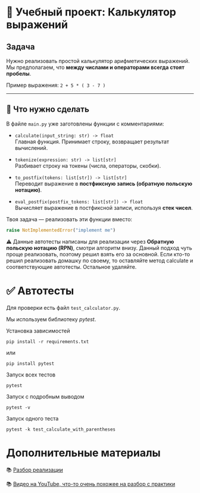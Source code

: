 # 📘 Учебный проект: Калькулятор выражений

## Задача
Нужно реализовать простой калькулятор арифметических выражений.  
Мы предполагаем, что **между числами и операторами всегда стоят пробелы**.

Пример выражения:
`2 + 5 * ( 3 - 7 )`

---

## 📝 Что нужно сделать
В файле `main.py` уже заготовлены функции с комментариями:

- `calculate(input_string: str) -> float`  
  Главная функция. Принимает строку, возвращает результат вычислений.

- `tokenize(expression: str) -> list[str]`  
  Разбивает строку на токены (числа, операторы, скобки).

- `to_postfix(tokens: list[str]) -> list[str]`  
  Переводит выражение в **постфиксную запись (обратную польскую нотацию)**.  

- `eval_postfix(postfix_tokens: list[str]) -> float`  
  Вычисляет выражение в постфиксной записи, используя **стек чисел**.

Твоя задача — реализовать эти функции вместо:
```python
raise NotImplementedError("implement me")
```

⚠️ Данные автотесты написаны для реализации через **Обратную польскую нотацию (RPN)**, смотри алгоритм внизу. 
Данный подход чуть проще реализовать, поэтому решил взять его за основной. Если кто-то решил реализовать домашку по своему, 
то оставляйте метод calculate и соответствующие автотесты. Остальное удаляйте.

# ✅ Автотесты
Для проверки есть файл `test_calculator.py`.

Мы используем библиотеку *pytest*.



Установка зависимостей

```
pip install -r requirements.txt
```

или 

```
pip install pytest
```

Запуск всех тестов
```
pytest
```

Запуск с подробным выводом

```
pytest -v
```

Запуск одного теста
```
pytest -k test_calculate_with_parentheses
```

# Дополнительные материалы

📚 [Разбор реализации](https://telegra.ph/Obratnaya-polskaya-notaciya-chto-ty-takoe-Ili-kak-vyvesti-proizvodnuyu-slozhnoj-funkcii-04-28)

📚 [Видео на YouTube, что-то очень похожее на разбор с практики](https://www.youtube.com/watch?v=Vk-tGND2bfc)
